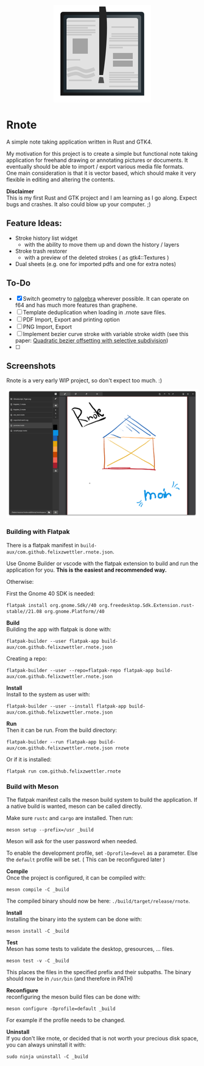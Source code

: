
<div align="center">
<img src="resources/icons/scalable/apps/app.svg" width="256"></img>
</div>

# Rnote
A simple note taking application written in Rust and GTK4.

My motivation for this project is to create a simple but functional note taking application for freehand drawing or annotating pictures or documents. It eventually should be able to import / export various media file formats.  
One main consideration is that it is vector based, which should make it very flexible in editing and altering the contents.

**Disclaimer**  
This is my first Rust and GTK project and I am learning as I go along. Expect bugs and crashes. It also could blow up your computer. ;)

## Feature Ideas:
* Stroke history list widget
    * with the ability to move them up and down the history / layers
* Stroke trash restorer
    *  with a preview of the deleted strokes ( as gtk4::Textures )
* Dual sheets (e.g. one for imported pdfs and one for extra notes)

## To-Do
- [x] Switch geometry to [nalgebra](https://crates.io/crates/nalgebra) wherever possible. It can operate on f64 and has much more features than graphene.
- [ ] Template deduplication when loading in .rnote save files.
- [ ] PDF Import, Export and printing option
- [ ] PNG Import, Export
- [ ] Implement bezier curve stroke with variable stroke width (see this paper: [Quadratic bezier offsetting with selective subdivision](https://microbians.com/math/Gabriel_Suchowolski_Quadratic_bezier_offsetting_with_selective_subdivision.pdf))
- [ ]

## Screenshots
Rnote is a very early WIP project, so don't expect too much. :)

![2021-08-10-rnote.jpg](./resources/screenshots/main-window.png)

### Building with Flatpak
There is a flatpak manifest in `build-aux/com.github.felixzwettler.rnote.json`.

Use Gnome Builder or vscode with the flatpak extension to build and run the application for you. **This is the easiest and recommended way.**

Otherwise:

First the Gnome 40 SDK is needed:
```
flatpak install org.gnome.Sdk//40 org.freedesktop.Sdk.Extension.rust-stable//21.08 org.gnome.Platform//40
```

**Build**  
Building the app with flatpak is done with:
```
flatpak-builder --user flatpak-app build-aux/com.github.felixzwettler.rnote.json
```

Creating a repo:

```
flatpak-builder --user --repo=flatpak-repo flatpak-app build-aux/com.github.felixzwettler.rnote.json

```


**Install**  
Install to the system as user with:
```
flatpak-builder --user --install flatpak-app build-aux/com.github.felixzwettler.rnote.json
```

**Run**  
Then it can be run.
From the build directory:
```
flatpak-builder --run flatpak-app build-aux/com.github.felixzwettler.rnote.json rnote
```

Or if it is installed:
```
flatpak run com.github.felixzwettler.rnote
```

### Build with Meson
The flatpak manifest calls the meson build system to build the application.
If a native build is wanted, meson can be called directly.

Make sure `rustc` and `cargo` are installed. Then run:

```
meson setup --prefix=/usr _build
```
Meson will ask for the user password when needed.

To enable the development profile, set `-Dprofile=devel` as a parameter. Else the `default` profile will be set. ( This can be reconfigured later )

**Compile**  
Once the project is configured, it can be compiled with:

```
meson compile -C _build
```

The compiled binary should now be here: `./build/target/release/rnote`.

**Install**  
Installing the binary into the system can be done with:

```
meson install -C _build
```

**Test**  
Meson has some tests to validate the desktop, gresources, ... files.
```
meson test -v -C _build
```

This places the files in the specified prefix and their subpaths. The binary should now be in `/usr/bin` (and therefore in PATH)

**Reconfigure**  
reconfiguring the meson build files can be done with:

```
meson configure -Dprofile=default _build
```

For example if the profile needs to be changed.


**Uninstall**  
If you don't like rnote, or decided that is not worth your precious disk space, you can always uninstall it with:

```
sudo ninja uninstall -C _build
```